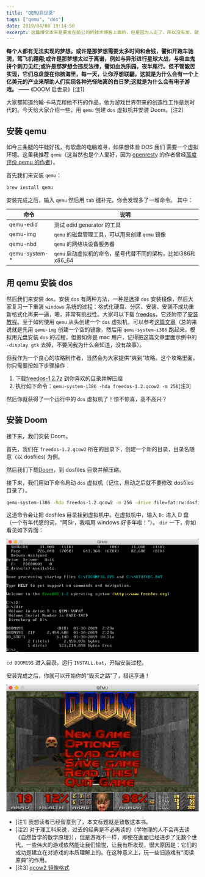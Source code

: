 ```yaml
---
title: "QEMU启世录"
tags: ["qemu", "dos"]
date: 2019/04/08 19:14:50
excerpt: 这篇博文本来是要发在前公司的技术博客上面的，但是因为人走了，所以没有发，就发在自己的博客上吧。坦白说，本文一文不值，但是它提供了一个下载 DOS 游戏的网站，就这点来说，还是有点价值的。
---
```


**每个人都有无法实现的梦想。或许是那梦想需要太多时间和金钱，譬如开跑车驰骋，驾飞机翱翔;或许是那梦想太过于离谱，例如与异形进行星球大战，与吸血鬼拼个刺刀见红;或许是那梦想会违反法律，譬如血洗乐园，夜半尾行。但不管能否实现，它们总盘旋在你脑海里，每一天，让你浮想联翩。这就是为什么会有一个上亿美元的产业来帮助人们实现各种光怪陆离的白日梦;这就是为什么会有电子游戏。** —— 《DOOM 启世录》[注1]

大家都知道约翰·卡马克和他不朽的作品，他为游戏世界带来的创造性工作是划时代的。今天给大家介绍一些，用 `qemu` 创建 `dos` 虚拟机并安装 Doom。[注2]

## 安装 qemu

如今三条腿的牛蛙好找，有软盘的电脑难寻，如果想体验 DOS 我们 需要一个虚拟环境。这里我推荐 `qemu`（这当然也是个人爱好，因为 [openresty](https://openresty.org/en/) 的作者曾经[高度评价 qemu 的作者](https://www.weibo.com/1834459124/GFOybDY4F)）。

首先我们来安装 `qemu`：

```bash
brew install qemu
```

安装完成之后，输入 `qemu` 然后用 `tab` 键补完，你会发现多了一堆命令。 其中：

|命令|说明|
|---|----|
|qemu-edid|测试 edid generator 的工具|
|qemu-img|`qemu` 的磁盘管理工具，可以用来创建 `qemu` 镜像|
|qemu-nbd|`qemu` 的网络块设备服务器|
|qemu-system-*|`qemu` 启动虚拟机的命令，星号代替不同的架构，比如i386和x86_64|

## 用 qemu 安装 dos

然后我们来安装 `dos`。安装 `dos` 有两种方法，一种是选择 `dos` 安装镜像，然后大家复习一下重装 `windows` 系统的过程：格式化硬盘、分区、安装、安装不成功重新格式化再来一遍，嗯，非常有挑战性。大家可以下载 [freedos](http://www.freedos.org/download/)，它还附带了[安装教程](http://wiki.freedos.org/install/)。至于如何使用 `qemu` 从头创建一个 `dos` 虚拟机，可以参考[这篇文章](https://opensource.com/article/17/10/run-dos-applications-linux)（总的来说就是先用 `qemu-img` 创建一个空的镜像，然后用 `qemu-system-i386` 跑起来，模拟用光盘安装 `dos` 的过程，但假如你是 mac 用户，记得把这篇文章里面示例中的 `-display gtk` 去掉，不要问我为什么会知道，没有故事）。

但我作为一个良心的攻略制作者，当然会为大家提供“爽到”攻略。这个攻略里面，你只需要按如下步骤操作：

1. 下载[freedos-1.2.7z](https://github.com/palmercluff/qemu-images/tree/master/freedos-1.2) 到你喜欢的目录并解压缩
2. 执行如下命令：`qemu-system-i386 -hda freedos-1.2.qcow2 -m 256`[注3]

然后你就获得了一个运行中的 `dos` 虚拟机了！惊不惊喜，高不高兴？

## 安装 Doom

接下来，我们安装 Doom。

首先，我们在 `freedos-1.2.qcow2` 所在的目录下，创建一个新的目录，目录名随意（以 dosfiles) 为例。

然后我们下载[Doom](https://www.dosgamesarchive.com/download/doom/)，到 dosfiles 目录并解压缩。

接下来，我们用如下命令启动 `dos` 虚拟机（记住，启动之后就不要修改 dosfiles 目录了）。

```bash
qemu-system-i386 -hda freedos-1.2.qcow2 -m 256 -drive file=fat:rw:dosfiles/,format=raw -boot order=c
```

这道命令会让把 dosfiles 目录挂到虚拟机中。在虚拟机中，输入 `D:` 进入 D 盘（一个有年代感的词，“阿Sir，我唔用 windows 好多年啦！”）。 `dir` 一下，你如看见如下界面：

![安装界面](images/doom-install-1.jpg)

`cd DOOM19S` 进入目录，运行 `INSTALL.bat`，开始安装过程。

安装完成之后，你就可以开始你的“毁灭之路”了，猎运亨通！

![DOOM](images/doom-install-2.jpg)

* [注1] 我想读者已经留意到了，本文标题就是致敬这本书。
* [注2] 对于理工科来说，过去的经典是不必再读的（学物理的人不会再去读《自然哲学的数学原理》），但是游戏不一样，即使在画面已经进步了无数个世代，一些伟大的游戏依然能让我们愉悦，让我有所发现，很大原因是：它们的成功是建立在对游戏的本质理解上的。在这种意义上，玩一些旧游戏有“阅读原典”的作用。
* [注3] [qcow2 镜像格式](https://people.gnome.org/~markmc/qcow-image-format.html)